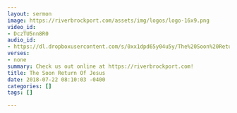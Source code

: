 ```yaml
---
layout: sermon
image: https://riverbrockport.com/assets/img/logos/logo-16x9.png
video_id:
- DczTU5nn8R0
audio_id:
- https://dl.dropboxusercontent.com/s/0xx1dpd65y04u5y/The%20Soon%20Return%20Of%20Jesus.mp3?dl=0
verses:
- none
summary: Check us out online at https://riverbrockport.com!
title: The Soon Return Of Jesus
date: 2018-07-22 08:10:03 -0400
categories: []
tags: []

---
```

